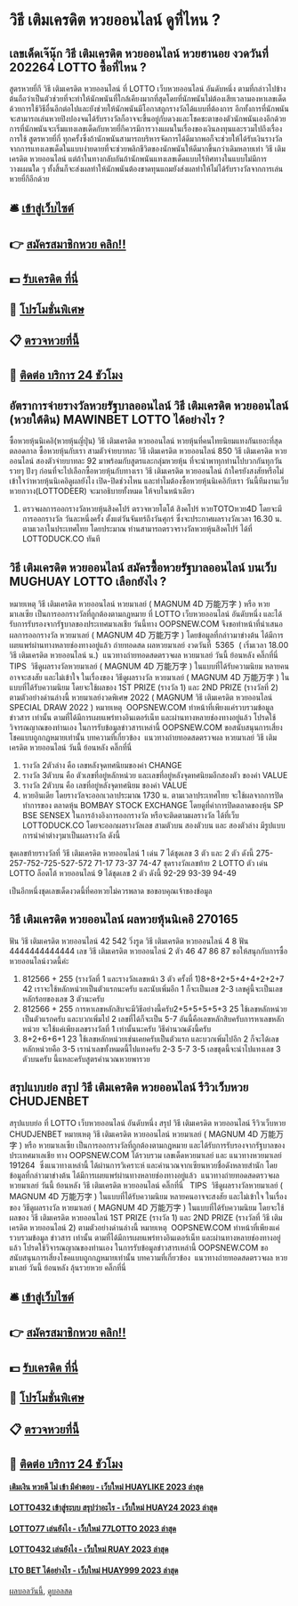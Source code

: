 # วิธี เติมเครดิต หวยออนไลน์ ดูที่ไหน ?
## เลขเด็ดเจ๊นุ๊ก วิธี เติมเครดิต หวยออนไลน์ หวยฮานอย งวดวันที่ 202264 LOTTO ซื้อที่ไหน ?
สูตรหวยยี่กี วิธี เติมเครดิต หวยออนไลน์ ที่ LOTTO เว็บหวยออนไลน์ อันดับหนึ่ง ตามที่กล่าวไปข้างต้นถือว่าเป็นตัวช่วยที่จะทำให้นักพนันที่ใกล้เคียงมากที่สุดโดยที่นักพนันไม่ต้องเสียเวลามองหาเลขเด็ดด้วยการใช้วิธีอื่นอีกต่อไปและยังช่วยให้นักพนันมีโอกาสถูกรางวัลได้แบบที่ต้องการ อีกทั้งการที่นักพนันจะสามารถเล่นหวยปิงปองจนได้รับรางวัลก็อาจจะขึ้นอยู่กับดวงและโชคชะตาของตัวนักพนันเองอีกด้วย
การที่นักพนันจะเริ่มแทงเลขเด็ดกับหวยยี่กีควรมีการวางแผนในเรื่องของเงินลงทุนและรวมไปถึงเรื่องการใช้ สูตรหวยยี่กี่ ทุกครั้งซึ่งถ้านักพนันสามารถบริหารจัดการได้ดีมากพอก็จะช่วยให้ได้รับเงินรางวัลจากการแทงเลขเด็ดในแบบง่ายดายที่จะช่วยพลิกชีวิตของนักพนันให้ดีมากขึ้นกว่าเดิมหลายเท่า วิธี เติมเครดิต หวยออนไลน์ แต่ถ้าในทางกลับกันถ้านักพนันแทงเลขเด็ดแบบไร้ทิศทางในแบบไม่มีการวางแผนใด ๆ ทั้งสิ้นก็จะส่งผลทำให้นักพนันต้องขาดทุนแถมยังส่งผลทำให้ไม่ได้รับรางวัลจากการเล่นหวยยี่กีอีกด้วย

## 🛎 [เข้าสู่เว็บไซต์](https://bit.ly/3BG5bNw)
## 👉 [สมัครสมาชิกหวย คลิก!!](https://bit.ly/3BG5bNw)
## 💵 [รับเครดิต ที่นี่](https://bit.ly/3C3mvgS)
## 👑 [โปรโมชั่นพิเศษ](https://bit.ly/3C3mvgS)
## 📋 [ตรวจหวยที่นี้](https://bit.ly/3C3mvgS)
## 📱 [ติดต่อ บริการ 24 ชัวโมง](https://bit.ly/3C3mvgS)

## อัตราการจ่ายรางวัลหวยรัฐบาลออนไลน์ วิธี เติมเครดิต หวยออนไลน์ (หวยใต้ดิน) MAWINBET LOTTO ได้อย่างไร ?
ซื้อหวยหุ้นนิเคอิ(หวยหุ้นญี่ปุ่น) วิธี เติมเครดิต หวยออนไลน์ หวยหุ้นที่คนไทยนิยมแทงกันเยอะที่สุดตลอดกาล ซื้อหวยหุ้นกับเรา สามตัวจ่ายบาทละ วิธี เติมเครดิต หวยออนไลน์ 850 วิธี เติมเครดิต หวยออนไลน์ สองตัวจ่ายบาทละ 92 มาพร้อมกับสูตรและกลุ่มหวยหุ้น ที่จะนำพาทุกท่านไปบวกกันทุกวัน รวยๆ ปังๆ
ก่อนที่จะไปเลือกซื้อหวยหุ้นกับทางเรา วิธี เติมเครดิต หวยออนไลน์ ถ้าใครยังสงสัยหรือไม่เข้าใจว่าหวยหุ้นนิเคอิดูผลยังไง เปิด-ปิดช่วงไหน และทำไมต้องซื้อหวยหุ้นนิเคอิกับเรา วันนี้ทีมงานเว็บหวยกวาง(LOTTODEER) จะมาอธิบายทั้งหมด ให้จบในหน้าเดียว
1. ตรวจผลการออกรางวัลหวยหุ้นสิงคโปร์ ตรวจหวยโตโต้ สิงคโปร์ หวยTOTOหวย4D โดยจะมีการออกรางวัล วันละหนึ่งครั้ง ตั้งแต่วันจันทร์ถึงวันศุกร์ ซึ่งจะประกาศผลรางวัลเวลา 16.30 น. ตามเวลาในประเทศไทย โดยประมาณ ท่านสามารถตรวจรางวัลหวยหุ้นสิงคโปร์ ได้ที่ LOTTODUCK.CO ทันที

## วิธี เติมเครดิต หวยออนไลน์ สมัครซื้อหวยรัฐบาลออนไลน์ บนเว็บ MUGHUAY LOTTO เลือกยังไง ?
หมายเหตุ วิธี เติมเครดิต หวยออนไลน์ หวยมาเลย์ ( MAGNUM 4D 万能万字 ) หรือ หวยมาเลเซีย เป็นการออกรางวัลที่ถูกต้องตามกฎหมาย ที่ LOTTO เว็บหวยออนไลน์ อันดับหนึ่ง และได้รับการรับรองจากรัฐบาลของประเทศมาเลเชีย
วันนี้ทาง OOPSNEW.COM จึงขอทำหน้าที่นำเสนอ ผลการออกรางวัล หวยมาเลย์ ( MAGNUM 4D 万能万字 ) โดยข้อมูลที่กล่าวมาข่างต้น ได้มีการเผยแพร่ผ่านทางหลายช่องทางอยู่แล้ว
ถ่ายทอดสด ผลหวยมาเลย์ งวดวันที่  5365  ( เริ่มเวลา 18.00 วิธี เติมเครดิต หวยออนไลน์ น.)
 แนวทางถ่ายทอดสดตรวจผล หวยมาเลย์ วันนี้ ย้อนหลัง คลิ๊กที่นี่  
TIPS  วิธีดูผลรางวัลหวยมาเลย์ ( MAGNUM 4D 万能万字 ) ในแบบที่ได้รับความนิยม
หลายคนอาจจะสงสัย และไม่เข้าใจ ในเรื่องของ วิธีดูผลรางวัล หวยมาเลย์ ( MAGNUM 4D 万能万字 ) ในแบบที่ได้รับความนิยม โดยจะใช้ผลของ 1ST PRIZE (รางวัล 1) และ 2ND PRIZE (รางวัลที่ 2) ตามตัวอย่างด่านล่างนี้
หวยมาเลย์งวดพิเศษ 2022 ( MAGNUM วิธี เติมเครดิต หวยออนไลน์ SPECIAL DRAW 2022 )
หมายเหตุ  OOPSNEW.COM ทำหน้าที่เพียงแค่รวบรวมข้อมูล ข่าวสาร เท่านั้น ตามที่ได้มีการเผยแพร่ทางอินเตอร์เน็ท และผ่านทางหลายช่องทางอยู่แล้ว โปรดใช้วิจารณญาณของท่านเอง ในการรับข้อมูลข่าวสารเหล่านี้ OOPSNEW.COM ขอสนับสนุนการเสี่ยงโชคแบบถูกกฎหมายเท่านั้น
บทความที่เกี่ยวข้อง
 แนวทางถ่ายทอดสดตรวจผล หวยมาเลย์ วิธี เติมเครดิต หวยออนไลน์ วันนี้ ย้อนหลัง คลิ๊กที่นี่  
1. รางวัล 2ตัวล่าง คือ เลขหลังจุดทศนิยมของค่า CHANGE
2. รางวัล 3ตัวบน คือ ตัวเลขที่อยู่หลักหน่วย และเลขที่อยู่หลังจุดทศนิยมอีกสองตัว ของค่า VALUE
3. รางวัล 2ตัวบน คือ เลขที่อยู่หลังจุดทศนิยม ของค่า VALUE
4. หวยอินเดีย โดยรางวัลจะออกเวลาประมาณ 1730 น. ตามเวลาประเทศไทย จะใช้ผลจากการปิดทำการของ ตลาดหุ้น BOMBAY STOCK EXCHANGE โดยดูที่ค่าการปิดตลาดของหุ้น SP BSE SENSEX ในการอ้างอิงการออกรางวัล หรือจะติดตามผลรางวัล ได้ที่เว็บ LOTTODUCK.CO โดยจะออกผลรางวัลเลข สามตัวบน สองตัวบน และ สองตัวล่าง มีรูปแบบการนำค่าต่างๆมาเป็นผลรางวัล ดังนี้

ชุดเลขท้ายรางวัลที่ วิธี เติมเครดิต หวยออนไลน์ 1 เด่น 7 ได้ชุดเลข 3 ตัว และ 2 ตัว ดังนี้
275-257-752-725-527-572
71-17
73-37
74-47
ชุดรางวัลเลขท้าย 2 LOTTO ตัว เด่น LOTTO ล็อตโต้ หวยออนไลน์ 9 ได้ชุดเลข 2 ตัว ดังนี้
92-29
93-39
94-49

เป็นอีกหนึ่งชุดเลขเด็ดงวดนี้ที่คอหวยไม่ควรพลาด
ขอขอบคุณเจ้าของข้อมูล

## วิธี เติมเครดิต หวยออนไลน์ ผลหวยหุ้นนิเคอิ 270165
ฟัน วิธี เติมเครดิต หวยออนไลน์ 42 542
วิ่งรูด วิธี เติมเครดิต หวยออนไลน์ 4 8
ฟัน 4444444444444
เลข วิธี เติมเครดิต หวยออนไลน์ 2 ตัว 46 47 86 87
ขอให้สนุกกับการซื้อหวยออนไลน์งวดนี้ค่ะ
1. 812566 + 255 (รางวัลที่ 1 และรางวัลเลขหน้า 3 ตัว ครั้งที่ 1)8+8+2+5+4+4+2+2+7 42 เราจะใช้หลักหน่วยเป็นตัวแรกนะครับ และนับเพิ่มอีก 1 ก็จะเป็นเลข 2-3 เลขคู่นี้จะเป็นเลขหลักร้อยของเลข 3 ตัวนะครับ
2. 812566 + 255 การหาเลขหลักสิบจะมีวิธีอย่างนี้ครับ2+5+5+5+5+3 25 ใช้เลขหลักหน่วยเป็นตัวแรกครับ และบวกเพิ่มไป 2 เลขที่ได้ก็จะเป็น 5-7 อันนี้คือเลขหลักสิบครับการหาเลขหลักหน่วย จะใช้แค่เพียงเลขรางวัลที่ 1 เท่านั้นนะครับ วิธีคำนวณดังนี้ครับ
3. 8+2+6+6+1 23 ใช้เลขหลักหน่วยเช่นเคยครับเป็นตัวแรก และบวกเพิ่มไปอีก 2 ก็จะได้เลขหลักหน่วยคือ 3-5 เรานำเลขทั้งหมดนี้ไปแทงครับ 2-3 5-7 3-5 เลขชุดนี้จะนำไปแทงเลข 3 ตัวบนครับ นี้แหละครับสูตรคำนวณหวยพารวย

## สรุปแบบย่อ สรุป วิธี เติมเครดิต หวยออนไลน์ รีวิวเว็บหวย CHUDJENBET
สรุปแบบย่อ ที่ LOTTO เว็บหวยออนไลน์ อันดับหนึ่ง สรุป วิธี เติมเครดิต หวยออนไลน์ รีวิวเว็บหวย CHUDJENBET หมายเหตุ วิธี เติมเครดิต หวยออนไลน์ หวยมาเลย์ ( MAGNUM 4D 万能万字 ) หรือ หวยมาเลเซีย เป็นการออกรางวัลที่ถูกต้องตามกฎหมาย และได้รับการรับรองจากรัฐบาลของประเทศมาเลเชีย
ทาง OOPSNEW.COM ได้รวบรวม เลขเด็ดหวยมาเลย์ และ แนวทางหวยมาเลย์  191264  ซึ่งแนวทางเหล่านี้ ได้ผ่านการวิเคราะห์ และคำนวณจากเซียนหวยชื่อดังหลายสำนัก โดยข้อมูลที่กล่าวมาข่างต้น ได้มีการเผยแพร่ผ่านทางหลายช่องทางอยู่แล้ว
 แนวทางถ่ายทอดสดตรวจผล หวยมาเลย์ วันนี้ ย้อนหลัง วิธี เติมเครดิต หวยออนไลน์ คลิ๊กที่นี่  
TIPS  วิธีดูผลรางวัลหวยมาเลย์ ( MAGNUM 4D 万能万字 ) ในแบบที่ได้รับความนิยม
หลายคนอาจจะสงสัย และไม่เข้าใจ ในเรื่องของ วิธีดูผลรางวัล หวยมาเลย์ ( MAGNUM 4D 万能万字 ) ในแบบที่ได้รับความนิยม โดยจะใช้ผลของ วิธี เติมเครดิต หวยออนไลน์ 1ST PRIZE (รางวัล 1) และ 2ND PRIZE (รางวัลที่ วิธี เติมเครดิต หวยออนไลน์ 2) ตามตัวอย่างด่านล่างนี้
หมายเหตุ  OOPSNEW.COM ทำหน้าที่เพียงแค่รวบรวมข้อมูล ข่าวสาร เท่านั้น ตามที่ได้มีการเผยแพร่ทางอินเตอร์เน็ท และผ่านทางหลายช่องทางอยู่แล้ว โปรดใช้วิจารณญาณของท่านเอง ในการรับข้อมูลข่าวสารเหล่านี้ OOPSNEW.COM ขอสนับสนุนการเสี่ยงโชคแบบถูกกฎหมายเท่านั้น
บทความที่เกี่ยวข้อง
 แนวทางถ่ายทอดสดตรวจผล หวยมาเลย์ วันนี้ ย้อนหลัง ลุ้นรวยหวย คลิ๊กที่นี่  

## 🛎 [เข้าสู่เว็บไซต์](https://bit.ly/3BG5bNw)
## 👉 [สมัครสมาชิกหวย คลิก!!](https://bit.ly/3BG5bNw)
## 💵 [รับเครดิต ที่นี่](https://bit.ly/3C3mvgS)
## 👑 [โปรโมชั่นพิเศษ](https://bit.ly/3C3mvgS)
## 📋 [ตรวจหวยที่นี้](https://bit.ly/3C3mvgS)
## 📱 [ติดต่อ บริการ 24 ชัวโมง](https://bit.ly/3C3mvgS)

#### [เติมเงิน หวยดี ไม่ เข้า มีคำตอบ - เว็บใหม่ HUAYLIKE 2023 ล่าสุด](https://atom.io/themes/เติมเงิน%20หวยดี%20ไม่%20เข้า%20มีคำตอบ%20-%20เว็บใหม่%20huaylike%202023%20ล่าสุด)
#### [LOTTO432 เข้าสู่ระบบ สรุปว่าอะไร - เว็บใหม่ HUAY24 2023 ล่าสุด](https://atom.io/themes/lotto432%20เข้าสู่ระบบ%20สรุปว่าอะไร%20-%20เว็บใหม่%20huay24%202023%20ล่าสุด)
#### [LOTTO77 เล่นยังไง - เว็บใหม่ 77LOTTO 2023 ล่าสุด](https://atom.io/themes/lotto77%20เล่นยังไง%20-%20เว็บใหม่%2077lotto%202023%20ล่าสุด)
#### [LOTTO432 เล่นยังไง - เว็บใหม่ RUAY 2023 ล่าสุด](https://atom.io/themes/lotto432%20เล่นยังไง%20-%20เว็บใหม่%20ruay%202023%20ล่าสุด)
#### [LTO BET ได้อย่างไร - เว็บใหม่ HUAY999 2023 ล่าสุด](https://atom.io/themes/lto%20bet%20ได้อย่างไร%20-%20เว็บใหม่%20huay999%202023%20ล่าสุด)

[ผลบอลวันนี้](https://siamsport.tv "ผลบอลวันนี้"), [ดูบอลสด](https://siamsport.tv/ดูบอลสด "ดูบอลสด")
